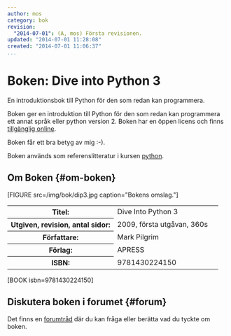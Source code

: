 ```yaml
---
author: mos
category: bok
revision:
  "2014-07-01": (A, mos) Första revisionen.
updated: "2014-07-01 11:28:08"
created: "2014-07-01 11:06:37"
...
```

Boken: Dive into Python 3
==================================

En introduktionsbok till Python för den som redan kan programmera.

<!--more-->

Boken ger en introduktion till Python för den som redan kan programmera ett annat språk eller python version 2. Boken har en öppen licens och finns [tillgänglig online](http://www.diveintopython3.net/).

Boken får ett bra betyg av mig :-).

Boken används som referenslitteratur i kursen [python](python).



Om Boken {#om-boken}
--------------------

[FIGURE src=/img/bok/dip3.jpg caption="Bokens omslag."]

<table>
<tr><th>Titel:</th><td>Dive Into Python 3<td></tr>
<tr><th>Utgiven, revision, antal sidor:</th><td>2009, första utgåvan, 360s<td></tr>
<tr><th>Författare:</th><td>Mark Pilgrim<td></tr>
<tr><th>Förlag:</th><td>APRESS<td></tr>
<tr><th>ISBN:</th><td>9781430224150<td></tr>
</table>

[BOOK isbn=9781430224150]



Diskutera boken i forumet {#forum}
----------------------------------

Det finns en [forumtråd](t/2493) där du kan fråga eller berätta vad du tyckte om boken.




